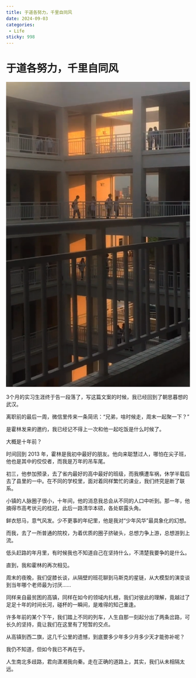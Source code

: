 ```yaml
---
title: 于道各努力，千里自同风
date: 2024-09-03
categories:
 - Life
sticky: 998
---
```


# 于道各努力，千里自同风

![QQ20240904-165524](./assets/QQ20240904-165524.png)

3个月的实习生涯终于告一段落了，写这篇文案的时候，我已经回到了朝思暮想的武汉。

离职前的最后一周，微信里传来一条简讯：“兄弟，啥时候走，周末一起聚一下？”

是霍林发来的邀约，我已经记不得上一次和他一起吃饭是什么时候了。

大概是十年前？

时间回到 2013 年，霍林是我初中最好的朋友。他向来聪慧过人，哪怕在尖子班，他也是其中的佼佼者，而我是万年的吊车尾。

初三，他参加预录，去了省内最好的高中最好的班级，而我横遭车祸，休学半载后去了县里的一中。在不同的学校里，面对着同样繁忙的课业，我们终究是断了联系。

小镇的人脉圈子很小，十年间，他的消息我总会从不同的人口中听到。那一年，他摘得市高考状元的桂冠，此后一路清华本硕，各处崭露头角。

鲜衣怒马，意气风发。少不更事的年纪里，他是我对“少年风华”最具象化的幻想。

而我，去了一所普通的院校，为着优质的圈子挤破头，总想力争上游，总想游到上流。

低头赶路的年月里，有时候我也不知道自己在坚持什么，不清楚我要争的是什么。

直到，我和霍林的再次相见。

周末的夜晚，我们促膝长谈，从隔壁的班花聊到马斯克的星链，从大模型的演变谈到当年哪个老师最为讨厌……

同样来自最贫困的高镇，同样在如今的领域内扎根，我们对彼此的理解，竟越过了足足十年的时间长河，碰杯的一瞬间，是难得的知己重逢。

许多年前的某个下午，我们踏上不同的列车，人生自那一刻起分出了两条岔路，可长久的坚持，竟让我们在这里有了短暂的交点。

从高镇到西二旗，这几千公里的遗憾，到底要多少年多少月多少天才能弥补呢？

我仍不知道，但如今我已不再在乎。

人生南北多歧路，君向潇湘我向秦。走在正确的道路上，其实，我们从未相隔太远。

